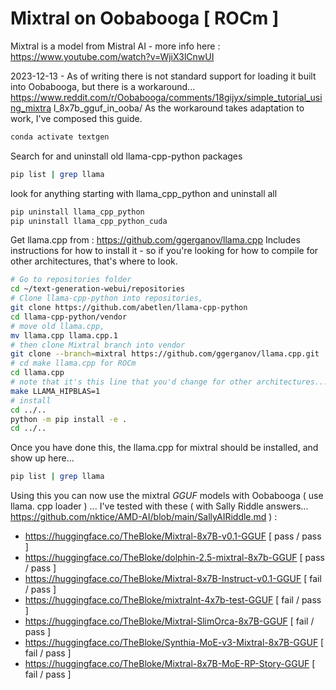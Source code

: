 # Mixtral on Oobabooga [ ROCm ]
Mixtral is a model from Mistral AI - more info here : https://www.youtube.com/watch?v=WjiX3lCnwUI

2023-12-13 - As of writing there is not standard support for loading it built
 into Oobabooga, but there is a workaround...
https://www.reddit.com/r/Oobabooga/comments/18gijyx/simple_tutorial_using_mixtra
l_8x7b_gguf_in_ooba/
As the workaround takes adaptation to work, I've composed this guide.

```bash
conda activate textgen
```

Search for and uninstall old llama-cpp-python packages

```bash
pip list | grep llama
```

look for anything starting with llama_cpp_python and uninstall all

```bash
pip uninstall llama_cpp_python
pip uninstall llama_cpp_python_cuda
```

Get llama.cpp from : 
https://github.com/ggerganov/llama.cpp
Includes instructions for how to install it - so if you're looking for how to compile for other architectures, that's where to look.  

```bash
# Go to repositories folder
cd ~/text-generation-webui/repositories
# Clone llama-cpp-python into repositories,
git clone https://github.com/abetlen/llama-cpp-python
cd llama-cpp-python/vendor
# move old llama.cpp,
mv llama.cpp llama.cpp.1
# then clone Mixtral branch into vendor
git clone --branch=mixtral https://github.com/ggerganov/llama.cpp.git
# cd make llama.cpp for ROCm
cd llama.cpp
# note that it's this line that you'd change for other architectures... 
make LLAMA_HIPBLAS=1
# install
cd ../..
python -m pip install -e .
cd ../..
```

Once you have done this, the llama.cpp for mixtral should be installed, and show
 up here...
```bash
pip list | grep llama
```

Using this you can now use the mixtral _GGUF_ models with Oobabooga ( use llama.
cpp loader ) ...
I've tested with these ( with Sally Riddle answers... https://github.com/nktice/AMD-AI/blob/main/SallyAIRiddle.md ) : 
- https://huggingface.co/TheBloke/Mixtral-8x7B-v0.1-GGUF [ pass / pass ]
- https://huggingface.co/TheBloke/dolphin-2.5-mixtral-8x7b-GGUF [ pass / pass ]
- https://huggingface.co/TheBloke/Mixtral-8x7B-Instruct-v0.1-GGUF [ fail / pass ]  
- https://huggingface.co/TheBloke/mixtralnt-4x7b-test-GGUF  [ fail / pass ]
- https://huggingface.co/TheBloke/Mixtral-SlimOrca-8x7B-GGUF [ fail / pass ]
- https://huggingface.co/TheBloke/Synthia-MoE-v3-Mixtral-8x7B-GGUF [ fail / pass ]
- https://huggingface.co/TheBloke/Mixtral-8x7B-MoE-RP-Story-GGUF [ fail / pass ]

